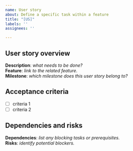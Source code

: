 ```yaml
---
name: User story
about: Define a specific task within a feature
title: "[US]"
labels: ''
assignees: ''

---
```


## User story overview
**Description**: _what needs to be done?_  
**Feature**: _link to the related feature._  
**Milestone**: _which milestone does this user story belong to?_  

## Acceptance criteria
- [ ] criteria 1  
- [ ] criteria 2  

## Dependencies and risks
**Dependencies**: _list any blocking tasks or prerequisites._  
**Risks**: _identify potential blockers._
